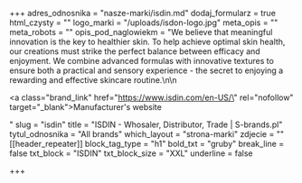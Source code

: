 +++
adres_odnosnika = "nasze-marki/isdin.md"
dodaj_formularz = true
html_czysty = ""
logo_marki = "/uploads/isdon-logo.jpg"
meta_opis = ""
meta_robots = ""
opis_pod_naglowiekm = "We believe that meaningful innovation is the key to healthier skin. To help achieve optimal skin health, our creations must strike the perfect balance between efficacy and enjoyment. We combine advanced formulas with innovative textures to ensure both a practical and sensory experience - the secret to enjoying a rewarding and effective skincare routine.\n\n    <p><a class=\"brand_link\" href=\"https://www.isdin.com/en-US/\" rel=\"nofollow\" target=\"_blank\">Manufacturer's website</a></p>"
slug = "isdin"
title = "ISDIN - Whosaler, Distributor, Trade | S-brands.pl"
tytul_odnosnika = "All brands"
which_layout = "strona-marki"
zdjecie = ""
[[header_repeater]]
block_tag_type = "h1"
bold_txt = "gruby"
break_line = false
txt_block = "ISDIN"
txt_block_size = "XXL"
underline = false

+++
